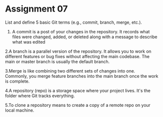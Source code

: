 # Assignment 07

List and define 5 basic Git terms (e.g., commit, branch, merge, etc.).

1. A commit is a post of your changes in the repository. It records what files were    changed, added, or deleted along with a message to describe what was edited


2.A branch is a parallel version of the repository. It allows you to work on different features or bug fixes without affecting the main codebase.
The main or master branch is usually the default branch.

3.Merge is like combining two different sets of changes into one.
Commonly, you merge feature branches into the main branch once the work is complete.

4.A repository (repo) is a storage space where your project lives. 
It's the folder where Git tracks everything.

5.To clone a repository means to create a copy of a remote repo on your local machine.